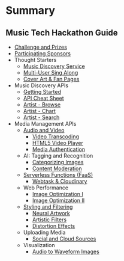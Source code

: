 # Summary

## Music Tech Hackathon Guide

* [Challenge and Prizes](README.md)
* [Participating Sponsors](participating-sponsors.md)
* Thought Starters
  * [Music Discovery Service](thought-starters/build-a-music-discovery-service.md)
  * [Multi-User Sing Along ](thought-starters/multi-user-sing-along.md)
  * [Cover Art & Fan Pages](thought-starters/build-styled-fan-pages-from-artist-photos.md)
* Music Discovery APIs
  * [Getting Started](/7Digital/intro.md)
  * [API Cheat Sheet](/7Digital/api-docs.md)
  * [Artist - Browse](/7Digital/catalog-browse.md)
  * [Artist - Chart](/7Digital/catalog-chart.md)
  * [Artist - Search](/7Digital/catalog-search.md)
* Media Management APIs
  * [Audio and Video](audio-and-video.md)
    * [Video Transcoding](audio-and-video/video-transcoding.md)
    * [HTML5 Video Player](audio-and-video/html-5-video-player.md)
    * [Media Authentication](audio-and-video/protecting-your-videos.md)
  * AI: Tagging and Recognition
    * [Categorizing Images](auto-tagging-facial-recognition-and-ai/add-ons-and-other-features.md)
    * [Content Moderation](auto-tagging-facial-recognition-and-ai/content-moderation.md)
  * [Serverless Functions \(FaaS\)](serverless-functions.md)
    * [Webtask & Cloudinary](functions-as-a-service/build-an-online-contest.md)
  * Web Performance
    * [Image Optimization I](performance/rich-image-delivery.md)
    * [Image Optimization II](performance/auto-crop-responsive-images.md)
  * [Styling and Filtering](presentation-and-styling.md)
    * [Neural Artwork](presentation-and-responsive-image-delivery/turn-photos-to-art-with-style-transfer.md)
    * [Artistic Filters](presentation-and-responsive-image-delivery/image-filters.md)
    * [Distortion Effects](presentation-and-responsive-image-delivery/size-images-to-fit-your-graphic-design.md)
  * Uploading Media
    * [Social and Cloud Sources](uploading/upload-videos-from-dropbox-and-other-sources.md)
  * Visualization
    * [Audio to Waveform Images](visualization/audio-to-waveform-images.md)

